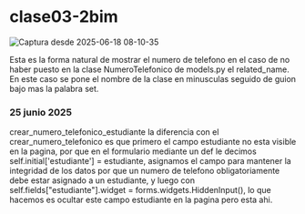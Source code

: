 # clase03-2bim

![Captura desde 2025-06-18 08-10-35](https://github.com/user-attachments/assets/85b4d2c6-ce31-40dd-b9ee-cf49d038bcb0)

Esta es la forma natural de mostrar el numero de telefono en el caso de no haber puesto en la clase NumeroTelefonico de models.py el related_name. En este caso se pone el nombre de
la clase en minusculas seguido de guion bajo mas la palabra set.

### 25 junio 2025

crear_numero_telefonico_estudiante la diferencia con el crear_numero_telefonico es que primero el campo estudiante no esta visible en la pagina, por que
en el formulario mediante un def le decimos self.initial['estudiante'] = estudiante, asignamos el campo para mantener la integridad de los datos por que un 
numero de telefono obligatoriamente debe estar asignado a un estudiante, y luego con self.fields["estudiante"].widget = forms.widgets.HiddenInput(), lo que hacemos 
es ocultar este campo estudiante en la pagina pero esta ahi.
